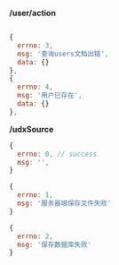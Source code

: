 

**/user/action**
```js

{
  errno: 3,
  msg: '查询users文档出错',
  data: {}
},
{
  errno: 4,
  msg: '用户已存在',
  data: {}
},


```





**/udxSource**
```js
{
  errno: 0, // success
  msg: '',
}

{
  errno: 1,
  msg: '服务器端保存文件失败'
}

{
  errno: 2,
  msg: '保存数据库失败'
}


```


